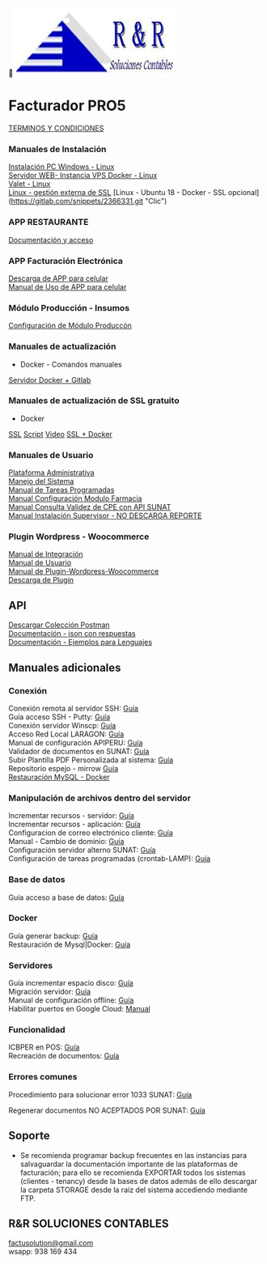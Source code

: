 <img src="icon_pro5.png" width="320">

# **Facturador PRO5**

[TERMINOS Y CONDICIONES](https://docs.google.com/document/d/1TrM37WdCfOv-StSHRRifGClAkl7RtSBdFBX03CHbpGU/edit?usp=sharing "Clic")


### Manuales de Instalación

[Instalación PC Windows - Linux](https://docs.google.com/document/d/1hmAriecd3es0lBOlLDfzkua7iIdovF96jwc7u-8TxXc/edit?usp=sharing "Clic")
<br>
[Servidor WEB- Instancia VPS Docker - Linux](https://docs.google.com/document/d/1MKlmiFcx-05KSbhyp8-jLxnjwlNuCz-y0oYF-rYTWu8/edit?usp=sharing "Clic")
<br>
[Valet - Linux](https://docs.google.com/document/d/1tolcsiWCiuSQ8lF8jI227o6MaiITzw0DgPcg20Nx1P4/edit?usp=sharing "Clic")
<br>
[Linux - gestión externa de SSL](https://docs.google.com/document/d/1qJZerdJh8W0l-W21DiXtOTSEk3A25OZG03x7zHmpOrI/edit?usp=sharing "Clic")
[Linux - Ubuntu 18 - Docker - SSL opcional] (https://gitlab.com/snippets/2366331.git "Clic")
<br>


### APP RESTAURANTE

[Documentación y acceso](https://docs.google.com/document/d/1mhPEUZBpciSsTdFE9o3-L7oiuvoCoFWQqQlvjZ-ZIX8/edit?usp=sharing "Clic")
<br>


### APP Facturación Electrónica

[Descarga de APP para celular](https://drive.google.com/file/d/1axYegRiYFOvzq5RG_cMy3IWadOUF-L4k/view?usp=sharing "Clic")
<br>
[Manual de Uso de APP para celular](https://docs.google.com/document/d/1R44Gvh6XzDDpIarIQOqpEY6UXjgFhA6CWDjvO4Lql7I/edit?usp=sharing"Clic")
<br>

### Módulo Producción - Insumos

[Configuración de Módulo Produccón]( https://docs.google.com/document/d/1-ojQ0sk8vzppe7NBIejpitksTPiW9PQJLOaoLSeMNj0/edit?usp=sharing "Clic")


### Manuales de actualización

* Docker - Comandos manuales

[Servidor Docker + Gitlab](https://docs.google.com/document/d/1d4IZ2zyjPr7XK-vqdW2aZAsFbZLrE9PaHs5CwSuzjww/edit?usp=sharing "Clic")
<br>

### Manuales de actualización de SSL gratuito

* Docker

[SSL](https://docs.google.com/document/d/1kcgtIDrOWnGKQbWO3sW2KEkUoNdadIB5YHBgaSb87uA/edit "Clic")
[Script](https://gitlab.com/b.mendoza/facturadorpro3/-/snippets/1955372/raw/master/updateSSL.sh "Clic")
[Video](https://www.loom.com/share/577a32e168a44cc7afc6e2919589de56 "Clic")
[SSL + Docker](https://docs.google.com/document/d/1Gau1fH7zB9dcQa9WiJPREdTjYTUU4JoK6X3V8GDHBFQ/edit?usp=sharing "Clic")<br>



### Manuales de Usuario

[Plataforma Administrativa](https://docs.google.com/document/d/1ag3ff4oY5PXm6X49S8vUkubt1zR0bOlSzKfWQyqMIL0/edit?usp=sharing "Clic")<br>
[Manejo del Sistema](https://docs.google.com/document/d/19P6zHQsJTiM7NtTBUSRd61YAJwwM4q47PI3q-Fnjne4/edit?usp=sharing "Clic")<br>
[Manual de Tareas Programadas](https://docs.google.com/document/d/1nvhUiQZQps3hMGvIkofR1DBTJrCKfcLfyV49Ul3D90s/edit?usp=sharing "Clic")<br>
[Manual Configuración Modulo Farmacia](https://docs.google.com/document/d/1RBqIgunBl7zGhxprFJZggB1xAkBGoFPxRC2171Cq2Vc/edit?usp=sharing "Clic")<br>
[Manual Consulta Validez de CPE con API SUNAT](https://docs.google.com/document/d/1dY04rC63OAIqJAuGaMBcnsuWMqdTnkFtYTjrgQqaCvk/edit?usp=sharing "Clic")<br>
[Manual Instalación Supervisor - NO DESCARGA REPORTE](https://docs.google.com/document/d/1P3tXXx64KWd46Fabtv71NhKo5zdgMipQ8DNDvKvfqsc/edit?usp=sharing "Clic")<br>

### Plugin Wordpress - Woocommerce

[Manual de Integración](https://docs.google.com/document/d/1nskYtpbgd7zuuSrMecdNA65YUmg_HeCSWQkan0fa6oE/edit?usp=sharing "Clic")<br>
[Manual de Usuario](https://docs.google.com/document/d/1ISJOSHCxtg0luHS56PitcnV9riXNfmy6CsCTFd4jx5w/edit?usp=sharing "Clic")<br>
[Manual de Plugin-Wordpress-Woocommerce](https://docs.google.com/document/d/1l1YGMu1ihljaRuXNY03T7XgKydt8KlL4jVhauQuujKU/edit?usp=sharing "Clic")<br>
[Descarga de Plugin](https://drive.google.com/file/d/1ZERTISGhJ-Z7VlsGmjzYElDm8IgdoJcr/view?usp=sharing "Clic")<br>


## API

[Descargar Colección Postman](https://drive.google.com/file/d/1MhFHT0UF4CayjZfHkCqi5VMpqN34PGkV/view "Clic")<br>
[Documentación - json con respuestas](https://docs.google.com/document/d/1szmUQg9Ce5JoS1ubiPeZA459q58fJrBpSTnMayxZqH4/edit?usp=sharing "Clic")<br>
[Documentación - Ejemplos para Lenguajes](https://documenter.getpostman.com/view/1431398/U16onhgw "Clic")<br>



## Manuales adicionales

### Conexión
Conexión remota al servidor SSH: [Guía](https://docs.google.com/document/d/1oBDSwV2PTiT6GmD3Dplr8WjXEpm3oX_irK_pPgND5_o/edit?usp=sharing "Clic")<br>
Guía acceso SSH - Putty: [Guía](https://docs.google.com/document/d/1TMQdOXvJA2vTnjmM1qsD2R5JOAo0vgAVlLeH-17Ndt8/edit?usp=sharing "Clic")<br>
Conexión servidor Winscp: [Guía](https://docs.google.com/document/d/1peppfRDaD3-qgZdlgaDSZrZATRvVZ-WZROtt4Y7NVSI/edit?usp=sharing "Clic")<br>
Acceso Red Local LARAGON: [Guía](https://docs.google.com/document/d/1KsAclRydULmsmt_pB7Ec-u_usI75e7tJ1iRHetRlGvc/edit?usp=sharing "Clic")<br>
Manual de configuración APIPERU: [Guía](https://docs.google.com/document/d/1AvWtmqhD-iFSPESCURMAsHTrpZFBAQ-EyVgHnD7lV4k/edit?usp=sharing "Clic")<br>
Validador de documentos en SUNAT: [Guía](https://docs.google.com/document/d/1GvU79nfaiavPxwx5ViZdrIKyY0ajdJ6HenGEfp_pc70/edit?usp=sharing "Clic")<br>
Subir Plantilla PDF Personalizada al sistema: [Guía](https://docs.google.com/document/d/1M2Wi6Q7RTgn26Sn2li5dskU5me0i2rIBYAhTayTpfV8/edit?usp=sharing "Clic")<br>
Repositorio espejo - mirrow [Guía]( https://docs.google.com/document/d/11BiWJ3TuLv62MX8X031ZpCv3FnNtzh9wj7TwT_2Lq3s/edit?usp=drivesdk "clic")<br>
[Restauración MySQL - Docker](https://docs.google.com/document/d/1mnWjdjgEozZk7IoS4PPNZaMiY6Do-kVD8HprwJW9f6Q/edit?usp=sharing "Clic")<br>

### Manipulación de archivos dentro del servidor

Incrementar recursos - servidor: [Guía](https://docs.google.com/document/d/1p_KOT34x9dbx-owVVYS6Dgiqh6MjAk85kEwAX2EEW1w/edit?usp=sharing "Clic")<br>
Incrementar recursos - aplicación: [Guía](https://docs.google.com/document/d/1jEXAtR8qekp0XFYxJf8GZnpYt_XxtXpauY-vcXdPPKA/edit?usp=sharing "Clic")<br>
Configuracion de correo electrónico cliente: [Guía](https://docs.google.com/document/d/13qmq6dXR5SjvtQgnSGAyUwvQZBXyqAoQQuekAGefeY8/edit?usp=sharing "Clic")<br>
Manual - Cambio de dominio: [Guía](https://docs.google.com/document/d/1Yp7wQY5oKlyY6YUCwCfnKgKZWScQHDnIUrMyERHO-Is/edit?usp=sharing "Clic")<br>
Configuración servidor alterno SUNAT: [Guía](https://docs.google.com/document/d/1CtqWj6yGqWsf9IDmV3xT8IVIJyUGnU-RUv52f-XPtks/edit?usp=sharing "Clic")<br>
Configuración de tareas programadas (crontab-LAMP): [Guía](https://docs.google.com/document/d/19x7g0OzgCgTBMO1M3-fHgl4iZEAPK4TxR5T4gWY01g4/edit?usp=sharing "Clic")<br>

### Base de datos
Guía acceso a base de datos: [Guía](https://docs.google.com/document/d/1SDo2SSn4CRDgLZQAuT2TRUsVNCSPMtR-IhYGmS-JQvY/edit?usp=sharing "Clic")<br>

### Docker
Guía generar backup: [Guía](https://docs.google.com/document/d/130MmxOSv71gYnDTMuUs6fE0JoPqT9tfuXrXM3XZerYc/edit?usp=sharing "Clic")<br>
Restauración de Mysql|Docker: [Guía](https://docs.google.com/document/d/1gx6zIFHuDxeH4OBBjQHLhQLFI8VgjkBzUmu3CLTpWLA/edit?usp=sharing "Clic")<br>

### Servidores
Guía incrementar espacio disco: [Guía](https://docs.google.com/document/d/1V_C8EKPhhcsNVaUtic3kYMA7WWxxjpvGiqzRdxl4rX8/edit?usp=sharing "Clic")<br>
Migración servidor: [Guía](https://docs.google.com/document/d/1VjTR4C-Hez7Nc727Bu0DTeDtaHe0LCtqoQT54UFS6_U/edit?usp=sharing "Clic")<br>
Manual de configuración offline: [Guía](https://docs.google.com/document/d/1M8peLP4OmLa4IXzQ_ejixxuRZobnA4TqBJWEke1BjCQ/edit?usp=sharing "Clic")<br>
Habilitar puertos en Google Cloud: [Manual](https://docs.google.com/document/d/1MpOkkg4eMQbCKiY5TV9SsnyJHLFxVGGHmFBUsxir7BI/edit?usp=sharing "clic")<br>

### Funcionalidad
ICBPER en POS: [Guía](https://docs.google.com/document/d/1C__si4StVC81bdLuOK9KBcUpFKUfvFM_B5pHXVuckTQ/edit?usp=sharing "Clic")<br>
Recreación de documentos: [Guía](https://docs.google.com/document/d/100xkpjhkAn-rwMVQc3z5_RDWU11Esm8k06T3gN9nINM/edit?usp=sharing "Clic")<br>


### Errores comunes
Procedimiento para solucionar error 1033 SUNAT: [Guía](https://docs.google.com/document/d/1LXZM7zRJshzWjJ1leVg0DF_Ema8NgeVZ14E1TfjQiM4/edit?usp=sharing "Clic")<br>

Regenerar documentos NO ACEPTADOS POR SUNAT: [Guía](https://docs.google.com/document/d/1PTHaX0ZYuPaM6bGnYacUbi0KAnwn2UT3UJ_wI_ZVkpQ/edit?usp=sharing "Clic")<br>

## Soporte

* Se recomienda programar backup frecuentes en las instancias para salvaguardar la documentación importante de las plataformas de facturación; para ello se recomienda EXPORTAR todos los sistemas (clientes - tenancy) desde la bases de datos además de ello descargar la carpeta STORAGE desde la raiz del sistema accediendo mediante FTP.



## R&R SOLUCIONES CONTABLES

factusolution@gmail.com<br>
wsapp: 938 169 434<br>
